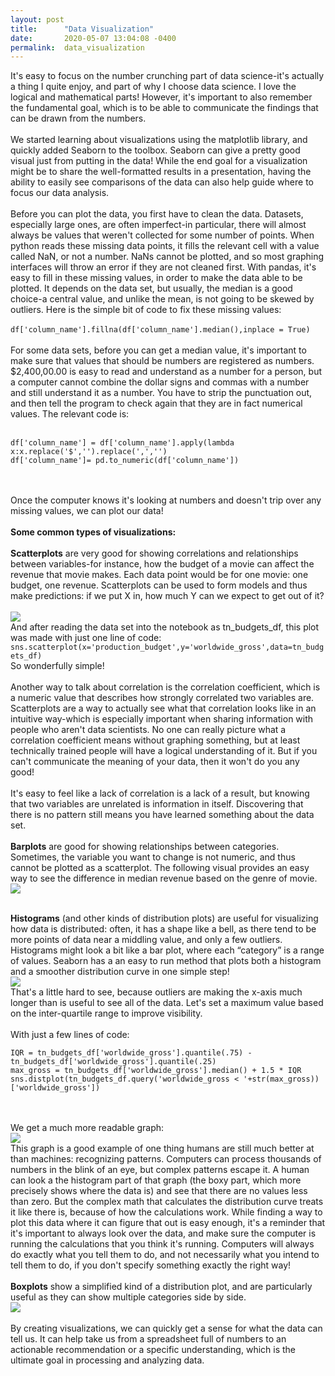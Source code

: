 ```yaml
---
layout: post
title:      "Data Visualization"
date:       2020-05-07 13:04:08 -0400
permalink:  data_visualization
---
```



It's easy to focus on the number crunching part of data science-it's actually a thing I quite enjoy, and part of why I choose data science. I love the logical and mathematical parts! However, it's important to also remember the fundamental goal, which is to be able to communicate the findings that can be drawn from the numbers.
<br><br>
We started learning about visualizations using the matplotlib library, and quickly added Seaborn to the toolbox. Seaborn can give a pretty good visual just from putting in the data! While the end goal for a visualization might be to share the well-formatted results in a presentation, having the ability to easily see comparisons of the data can also help guide where to focus our data analysis.
<br><br>
Before you can plot the data, you first have to clean the data. Datasets, especially large ones, are often imperfect-in particular, there will almost always be values that weren't collected for some number of points. When python reads these missing data points, it fills the relevant cell with a value called NaN, or not a number. NaNs cannot be plotted, and so most graphing interfaces will throw an error if they are not cleaned first. With pandas, it's easy to fill in these missing values, in order to make the data able to be plotted. It depends on the data set, but usually, the median is a good choice-a central value, and unlike the mean, is not going to be skewed by outliers. Here is the simple bit of code to fix these missing values:
<br><br>
`df['column_name'].fillna(df['column_name'].median(),inplace = True)`
<br><br>
For some data sets, before you can get a median value, it's important to make sure that values that should be numbers are registered as numbers. $2,400,00.00 is easy to read and understand as a number for a person, but a computer cannot combine the dollar signs and commas with a number and still understand it as a number. You have to strip the punctuation out, and then tell the program to check again that they are in fact numerical values. The relevant code is:
<br><br>
```
df['column_name'] = df['column_name'].apply(lambda x:x.replace('$','').replace(',','')
df['column_name']= pd.to_numeric(df['column_name'])
```
<br><br>
Once the computer knows it's looking at numbers and doesn't trip over any missing values, we can plot our data!
<br><br>
**Some common types of visualizations:**<br><br>
**Scatterplots** are very good for showing correlations and relationships between variables-for instance, how the budget of a movie can affect the revenue that movie makes. Each data point would be for one movie: one budget, one revenue. Scatterplots can be used to form models and thus make predictions: if we put X in, how much Y can we expect to get out of it?
<br><br>
![](https://lh3.googleusercontent.com/pw/ACtC-3dz5URwQUeA3OzeTfyp_oujlMazG_qUE-1xq_CxnvhtP3Sk-0NtNrb9dCRI-e5Rp7V6KHOuW3n3PpbsMHzS_mixfOw-mBH41VyYMSUqBqPv9q0zPz-5AjB59D0iu2iar_459RyvtiWqX1Na_I-1JNWN=w387-h274-no?authuser=0)<br>
And after reading the data set into the notebook as tn_budgets_df, this plot was made with just one line of code:
`sns.scatterplot(x='production_budget',y='worldwide_gross',data=tn_budgets_df)`<br>
So wonderfully simple!
<br><br>
Another way to talk about correlation is the correlation coefficient, which is a numeric value that describes how strongly correlated two variables are. Scatterplots are a way to actually see what that correlation looks like in an intuitive way-which is especially important when sharing information with people who aren't data scientists. No one can really picture what a correlation coefficient means without graphing something, but at least technically trained people will have a logical understanding of it. But if you can't communicate the meaning of your data, then it won't do you any good!
<br><br>
It's easy to feel like a lack of correlation is a lack of a result, but knowing that two variables are unrelated is information in itself. Discovering that there is no pattern still means you have learned something about the data set.
<br><br>
**Barplots** are good for showing relationships between categories. Sometimes, the variable you want to change is not numeric, and thus cannot be plotted as a scatterplot. The following visual provides an easy way to see the difference in median revenue based on the genre of movie.<br>
![](https://lh3.googleusercontent.com/pw/ACtC-3fDYTIdKMi8w4amvUpCcrOMkoGsGZ4oivk7G7zOXoYgww6UInWt4p76Jzx2me-t-XZahfkE9szb0zU7DT_Sq9VMif0sP58NUVpnD650jF_GnV1FzPP4ufWd2j00HEwDxp4Q_4BGYx3Wx7kWllSs9Kl3=w388-h263-no?authuser=0)
<br><br>

**Histograms** (and other kinds of distribution plots) are useful for visualizing how data is distributed: often, it has a shape like a bell, as there tend to be more points of data near a middling value, and only a few outliers. Histograms might look a bit like a bar plot, where each “category” is a range of values. Seaborn has a an easy to run method that plots both a histogram and a smoother distribution curve in one simple step!<br>
![](https://lh3.googleusercontent.com/pw/ACtC-3e8x7DDGu1Xdc7Smo3BMNze3vrhlBa1PXeFfxpYXDtzS3vSr4XhCYGGRbd_h29n3qCdX_nbuNTz9L6ENg4bvWoJgefUCHox6uqNJMnnYR7Jq2bkpQXyDr3Pq9szLNA3mt3X_RRQqrNBCdROb6TAzdsf=w372-h274-no?authuser=0)<br>
That's a little hard to see, because outliers are making the x-axis much longer than is useful to see all of the data. Let's set a maximum value based on the inter-quartile range to improve visibility.
<br><br>
With just a few lines of code:
```
IQR = tn_budgets_df['worldwide_gross'].quantile(.75) - tn_budgets_df['worldwide_gross'].quantile(.25)
max_gross = tn_budgets_df['worldwide_gross'].median() + 1.5 * IQR
sns.distplot(tn_budgets_df.query('worldwide_gross < '+str(max_gross))['worldwide_gross'])
```
<br><br>
We get a much more readable graph:<br>
![](https://lh3.googleusercontent.com/pw/ACtC-3c_rpM06k-FtJMxZWjfKuAokSyl6ktOE4t3nkLIsya3J39jWMYuOqrFiV_33abbZ6gEWsetMGU5sPo6TP_9i-GSCy_oklKG05dPvDyJ5sA17fOJLrQgOhpFsovRvySbgxnxn8RSnk6VdZaihpHZR2Sh=w368-h274-no?authuser=0)<br>
This graph is a good example of one thing humans are still much better at than machines: recognizing patterns. Computers can process thousands of numbers in the blink of an eye, but complex patterns escape it. A human can look a the histogram part of that graph (the boxy part, which more precisely shows where the data is) and see that there are no values less than zero. But the complex math that calculates the distribution curve treats it like there is, because of how the calculations work. While finding a way to plot this data where it can figure that out is easy enough, it's a reminder that it's important to always look over the data, and make sure the computer is running the calculations that you think it's running. Computers will always do exactly what you tell them to do, and not necessarily what you intend to tell them to do, if you don't specify something exactly the right way!
<br><br>
**Boxplots** show a simplified kind of a distribution plot, and are particularly useful as they can show multiple categories side by side.<br>
![](https://lh3.googleusercontent.com/pw/ACtC-3fgwZMUV3HN8qKBBOdPgr1bSCu9Otqu-X_5UnuLYe69RJJZusKdMdiQndT2d2pqCBvtHGLSNxO0cG6LNrZw0ptxRJ3HGbcx2m6BCC8tVoGvmK_ob8vArUg8WA0W0Vi777LN87v7Jf013MmHzmkseQyA=w389-h393-no?authuser=0)
<br><br>
By creating visualizations, we can quickly get a sense for what the data can tell us. It can help take us from a spreadsheet full of numbers to an actionable recommendation or a specific understanding, which is the ultimate goal in processing and analyzing data.
